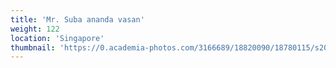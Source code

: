 ```yaml
---
title: 'Mr. Suba ananda vasan'
weight: 122
location: 'Singapore'
thumbnail: 'https://0.academia-photos.com/3166689/18820090/18780115/s200_k.kalyanasundaram.jpg'
---
```

